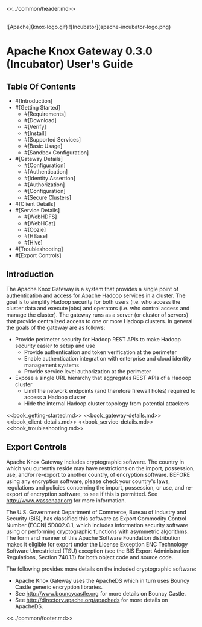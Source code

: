 <!--
   Licensed to the Apache Software Foundation (ASF) under one or more
   contributor license agreements.  See the NOTICE file distributed with
   this work for additional information regarding copyright ownership.
   The ASF licenses this file to You under the Apache License, Version 2.0
   (the "License"); you may not use this file except in compliance with
   the License.  You may obtain a copy of the License at

       http://www.apache.org/licenses/LICENSE-2.0

   Unless required by applicable law or agreed to in writing, software
   distributed under the License is distributed on an "AS IS" BASIS,
   WITHOUT WARRANTIES OR CONDITIONS OF ANY KIND, either express or implied.
   See the License for the specific language governing permissions and
   limitations under the License.
-->

<<../common/header.md>>

<div id="logo" style="width:100%; text-align:center">
  <!--img src="knox-logo.gif" alt="Knox"/-->
</div>
<br>
![Apache](knox-logo.gif)
![Incubator](apache-incubator-logo.png)

# Apache Knox Gateway 0.3.0 (Incubator) User's Guide #

## Table Of Contents ##

* #[Introduction]
* #[Getting Started]
    * #[Requirements]
    * #[Download]
    * #[Verify]
    * #[Install]
    * #[Supported Services]
    * #[Basic Usage]
    * #[Sandbox Configuration]
* #[Gateway Details]
    * #[Configuration]
    * #[Authentication]
    * #[Identity Assertion]
    * #[Authorization]
    * #[Configuration]
    * #[Secure Clusters]
* #[Client Details]
* #[Service Details]
    * #[WebHDFS]
    * #[WebHCat]
    * #[Oozie]
    * #[HBase]
    * #[Hive]
* #[Troubleshooting]
* #[Export Controls]


## Introduction ##

The Apache Knox Gateway is a system that provides a single point of authentication and access for Apache Hadoop services in a cluster.
The goal is to simplify Hadoop security for both users (i.e. who access the cluster data and execute jobs) and operators (i.e. who control access and manage the cluster).
The gateway runs as a server (or cluster of servers) that provide centralized access to one or more Hadoop clusters.
In general the goals of the gateway are as follows:

* Provide perimeter security for Hadoop REST APIs to make Hadoop security easier to setup and use
    * Provide authentication and token verification at the perimeter
    * Enable authentication integration with enterprise and cloud identity management systems
    * Provide service level authorization at the perimeter
* Expose a single URL hierarchy that aggregates REST APIs of a Hadoop cluster
    * Limit the network endpoints (and therefore firewall holes) required to access a Hadoop cluster
    * Hide the internal Hadoop cluster topology from potential attackers


<<book_getting-started.md>>
<<book_gateway-details.md>>
<<book_client-details.md>>
<<book_service-details.md>>
<<book_troubleshooting.md>>


## Export Controls ##

Apache Knox Gateway includes cryptographic software.
The country in which you currently reside may have restrictions on the import, possession, use, and/or
re-export to another country, of encryption software.
BEFORE using any encryption software, please check your country's laws, regulations and policies concerning the
import, possession, or use, and re-export of encryption software, to see if this is permitted.
See http://www.wassenaar.org for more information.

The U.S. Government Department of Commerce, Bureau of Industry and Security (BIS),
has classified this software as Export Commodity Control Number (ECCN) 5D002.C.1,
which includes information security software using or performing cryptographic functions with asymmetric algorithms.
The form and manner of this Apache Software Foundation distribution makes it eligible for export under the
License Exception ENC Technology Software Unrestricted (TSU) exception
(see the BIS Export Administration Regulations, Section 740.13) for both object code and source code.

The following provides more details on the included cryptographic software:

* Apache Knox Gateway uses the ApacheDS which in turn uses Bouncy Castle generic encryption libraries.
* See http://www.bouncycastle.org for more details on Bouncy Castle.
* See http://directory.apache.org/apacheds for more details on ApacheDS.


<<../common/footer.md>>


